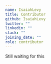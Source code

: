```yaml
---
name: IsaiahLevy
title: Contributor
github: IsaiahLevy
twitter: ""
linkedin: ""
slack: ""
joining_date: ""
role: contributor
---
```


Still waiting for this
